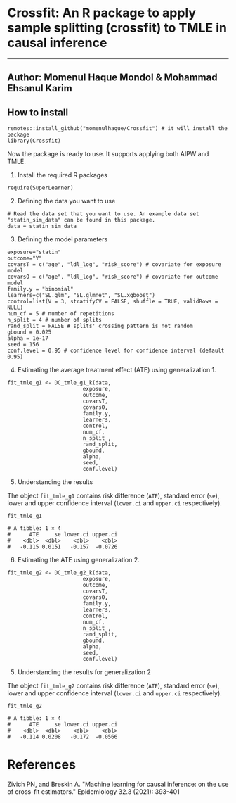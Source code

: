 # Crossfit: An R package to apply sample splitting (crossfit) to TMLE in causal inference
---
Author: Momenul Haque Mondol & Mohammad Ehsanul Karim
---

## How to install

```{r}
remotes::install_github("momenulhaque/Crossfit") # it will install the package
library(Crossfit) 
```
Now the package is ready to use. It supports applying both AIPW and TMLE. 

 1. Install the required R packages

```{r}
require(SuperLearner)
```
 
 2. Defining the data you want to use
 
```{r}
# Read the data set that you want to use. An example data set "statin_sim_data" can be found in this package.
data = statin_sim_data 
```
 3. Defining the model parameters

```{r}
exposure="statin"
outcome="Y"
covarsT = c("age", "ldl_log", "risk_score") # covariate for exposure model
covarsO = c("age", "ldl_log", "risk_score") # covariate for outcome model
family.y = "binomial"
learners=c("SL.glm", "SL.glmnet", "SL.xgboost")
control=list(V = 3, stratifyCV = FALSE, shuffle = TRUE, validRows = NULL)
num_cf = 5 # number of repetitions
n_split = 4 # number of splits
rand_split = FALSE # splits' crossing pattern is not random
gbound = 0.025
alpha = 1e-17
seed = 156
conf.level = 0.95 # confidence level for confidence interval (default 0.95)
```

 4. Estimating the average treatment effect (ATE) using generalization 1. 

```{r}
fit_tmle_g1 <- DC_tmle_g1_k(data,
                        exposure,
                        outcome,
                        covarsT,
                        covarsO,
                        family.y,
                        learners,
                        control,
                        num_cf, 
                        n_split ,
                        rand_split,
                        gbound,
                        alpha,
                        seed,
                        conf.level)

```

 5. Understanding the results

The object `fit_tmle_g1` contains risk difference (`ATE`), standard error (`se`), lower and upper confidence interval (`lower.ci` and `upper.ci` respectively). 

```{r}
fit_tmle_g1

# A tibble: 1 × 4
#      ATE     se lower.ci upper.ci
#    <dbl>  <dbl>    <dbl>    <dbl>
#   -0.115 0.0151   -0.157  -0.0726

```



 6. Estimating the ATE using generalization 2. 

```{r}
fit_tmle_g2 <- DC_tmle_g2_k(data,
                        exposure,
                        outcome,
                        covarsT,
                        covarsO,
                        family.y,
                        learners,
                        control,
                        num_cf, 
                        n_split ,
                        rand_split,
                        gbound,
                        alpha,
                        seed,
                        conf.level)

```

5. Understanding the results for generalization 2

The object `fit_tmle_g2` contains risk difference (`ATE`), standard error (`se`), lower and upper confidence interval (`lower.ci` and `upper.ci` respectively). 

```{r}
fit_tmle_g2

# A tibble: 1 × 4
#      ATE     se lower.ci upper.ci
#    <dbl>  <dbl>    <dbl>    <dbl>
#   -0.114 0.0208   -0.172  -0.0566

```


# References
Zivich PN, and Breskin A. "Machine learning for causal inference: on the use of cross-fit estimators." Epidemiology 32.3 (2021): 393-401
